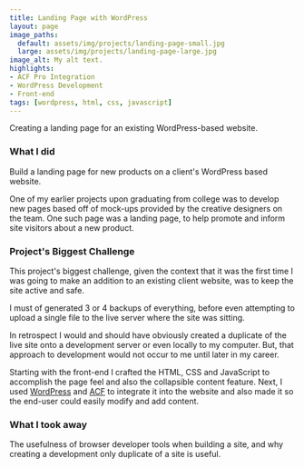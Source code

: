```yaml
---
title: Landing Page with WordPress
layout: page
image_paths:
  default: assets/img/projects/landing-page-small.jpg
  large: assets/img/projects/landing-page-large.jpg
image_alt: My alt text.
highlights:
- ACF Pro Integration
- WordPress Development
- Front-end
tags: [wordpress, html, css, javascript]
---
```


Creating a landing page for an existing WordPress-based website.

<!--more-->

### What I did

Build a landing page for new products on a client's WordPress based website.

One of my earlier projects upon graduating from college was to develop new pages based off of mock-ups provided by the creative designers on the team. One such page was a landing page, to help promote and inform site visitors about a new product.

### Project's Biggest Challenge

This project's biggest challenge, given the context that it was the first time I was going to make an addition to an existing client website, was to keep the site active and safe.

I must of generated 3 or 4 backups of everything, before even attempting to upload a single file to the live server where the site was sitting.

In retrospect I would and should have obviously created a duplicate of the live site onto a development server or even locally to my computer. But, that approach to development would not occur to me until later in my career.

Starting with the front-end I crafted the HTML, CSS and JavaScript to accomplish the page feel and also the collapsible content feature. Next, I used [WordPress](https://wordpress.org/) and [ACF](https://www.advancedcustomfields.com/) to integrate it into the website and also made it so the end-user could easily modify and add content.


### What I took away

The usefulness of browser developer tools when building a site, and why creating a development only duplicate of a site is useful.